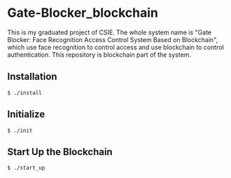# **Gate-Blocker_blockchain**
This is my graduated project of CSIE.
The whole system name is "Gate Blocker: Face Recognition Access Control System Based on Blockchain", which use face recognition to control access and use blockchain to control authentication.
This repository is blockchain part of the system.

## **Installation**
```shell
$ ./install
```

## **Initialize**
```shell
$ ./init
```

## **Start Up the Blockchain**
```shell
$ ./start_up
```
